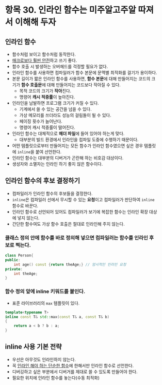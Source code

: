 # 항목 30. 인라인 함수는 미주알고주알 따져서 이해해 두자
## 인라인 함수
- 함수처럼 보이고 함수처럼 동작한다.
- [매크로보다 훨씬 안전](/Chapter1/Item2.md)하고 쓰기 좋다.
- 함수 호출 시 발생하는 오버헤드를 걱정할 필요가 없다.
- 인라인 함수를 사용하면 컴파일러가 함수 본문에 문맥별 최적화를 걸기가 용이하다.
- 본문 길이가 짧은 인라인 함수를 사용하면, **함수 본문**에 대해 만들어지는 코드의 크기가 **함수 호출문**에 대해 만들어지는 코드보다 작아질 수 있다.
    - 목적 코드의 크기가 **작아**진다.
    - 명령어 **캐시 적중률**이 높아진다.
- 인라인을 남발하면 프로그램 크기가 커질 수 있다.
    - 기계에서 쓸 수 있는 공간을 넘을 수 있다.
    - 가상 메모리를 쓰더라도 성능의 걸림돌이 될 수 있다.
    - 페이징 횟수가 늘어난다.
    - 명령어 캐시 적중률이 떨어진다.
- 인라인 함수는 대체적으로 **헤더 파일**에 들어 있어야 하는게 맞다.
    - 대부분의 빌드 환경에서 인라인을 컴파일 도중에 수행하기 때문이다.
- 어떤 템플릿으로부터 만들어지는 모든 함수가 인라인 함수였으면 싶은 경우 템플릿에 `inline`을 붙여 선언한다.
- 인라인 함수는 대부분의 디버거가 곤란해 하는 비호감 대상이다.
- 생성자와 소멸자는 인라인 하기 좋지 않은 함수이다.

## 인라인 함수의 후보 결정하기
- 컴파일러가 인라인 함수의 후보들을 결정한다.
- `inline`은 컴파일러 선에서 무시할 수 있는 **요청**이고 컴파일러가 판단하여 `inline` 함수로 바꾼다.
- 인라인 함수로 선언되어 있어도 컴파일러가 보기에 복잡한 함수는 인라인 확장 대상에 넣지 않는다.
- 간단한 함수여도 가상 함수 호출은 절대로 인라인해 주지 않는다.
### 클래스 정의 안에 함수를 바로 정의해 넣으면 컴파일러는 함수를 인라인 후보로 찍는다.
```cpp
class Person{
public:
    int age() const {return theAge;} // 암시적인 인라인 요청
private:
    int theAge;
}
```
### 함수 정의 앞에 inline 키워드를 붙인다.
- 표준 라이브러리의 `max` 템플릿이 있다.
```cpp
template<typename T>
inline const T& std::max(const T& a, const T& b)
{
    return a < b ? b : a;
}
```
## inline 사용 기본 전략
- 우선은 아무것도 인라인하지 않는다.
- 꼭 [인라인 해야 하는 단순한 함수](/Chapter7/Item46.md)에 한해서만 인라인 함수로 선언한다.
- 디버깅하고 싶은 부분에서 디버거를 제대로 쓸 수 있도록 만들어야 한다.
- 필요한 위치에 인라인 함수를 놓는다(수동 최적화)
